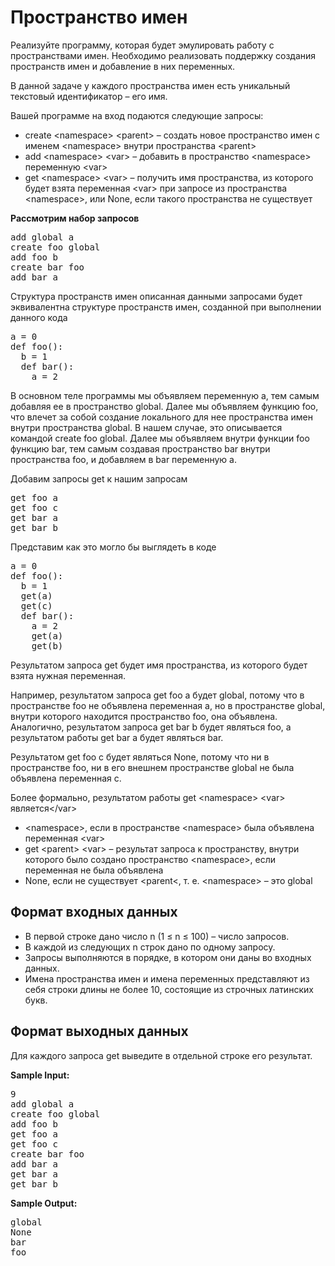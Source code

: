 <h1>Пространство имен</h1>
<p>Реализуйте программу, которая будет эмулировать работу с пространствами имен. Необходимо реализовать поддержку создания пространств имен и добавление в них переменных.</p>

<p>В данной задаче у каждого пространства имен есть уникальный текстовый идентификатор – его имя.</p>

<p>Вашей программе на вход подаются следующие запросы:</p>
<ul>
<li>create &lt;namespace> &lt;parent&gt; –  создать новое пространство имен с именем &lt;namespace&gt; внутри пространства &lt;parent&gt;</li>
<li>add &lt;namespace&gt; &lt;var&gt; – добавить в пространство &lt;namespace&gt; переменную &lt;var&gt;</li>
<li>get &lt;namespace&gt; &lt;var&gt; – получить имя пространства, из которого будет взята переменная &lt;var&gt; при запросе из пространства &lt;namespace&gt;, или None, если такого пространства не существует</li>
</ul>
<p><strong>Рассмотрим набор запросов</strong></p>
<pre>
add global a
create foo global
add foo b
create bar foo
add bar a
</pre>
<p>Структура пространств имен описанная данными запросами будет эквивалентна структуре пространств имен, созданной при выполнении данного кода</p>
<pre>
a = 0
def foo():
  b = 1
  def bar():
    a = 2
</pre>
<p>В основном теле программы мы объявляем переменную a, тем самым добавляя ее в пространство global. Далее мы объявляем функцию foo, что влечет за собой создание локального для нее пространства имен внутри пространства global. В нашем случае, это описывается командой create foo global. Далее мы объявляем внутри функции foo функцию bar, тем самым создавая пространство bar внутри пространства foo, и добавляем в bar переменную a.</p>

<p>Добавим запросы get к нашим запросам</p>
<pre>
get foo a
get foo c
get bar a
get bar b
</pre>
<p>Представим как это могло бы выглядеть в коде</p>
<pre>
a = 0
def foo():
  b = 1
  get(a)
  get(c)
  def bar():
    a = 2
    get(a)
    get(b)
</pre>
<p>Результатом запроса get будет имя пространства, из которого будет взята нужная переменная.</p>
<p>Например, результатом запроса get foo a будет global, потому что в пространстве foo не объявлена переменная a, но в пространстве global, внутри которого находится пространство foo, она объявлена. Аналогично, результатом запроса get bar b будет являться foo, а результатом работы get bar a будет являться bar.</p>
<p>Результатом get foo c будет являться None, потому что ни в пространстве foo, ни в его внешнем пространстве global не была объявлена переменная с.</p>

<p>Более формально, результатом работы get &lt;namespace&gt; &lt;var&gt; является&lt;/var&gt;
<ul>
    <li>&lt;namespace&gt;, если в пространстве &lt;namespace&gt; была объявлена переменная &lt;var&gt;</li>
    <li>get &lt;parent&gt; &lt;var&gt; – результат запроса к пространству, внутри которого было создано пространство &lt;namespace&gt;, если переменная не была объявлена</li>
    <li>None, если не существует &lt;parent&lt;, т. е. &lt;namespace&gt;﻿ – это global</li>
</ul>

<h2>Формат входных данных</h2>
<ul>
    <li>В первой строке дано число n (1 ≤ n ≤ 100) – число запросов.</li>
    <li>В каждой из следующих n строк дано по одному запросу.</li>
    <li>Запросы выполняются в порядке, в котором они даны во входных данных.</li>
    <li>Имена пространства имен и имена переменных представляют из себя строки длины не более 10, состоящие из строчных латинских букв.</li>
</ul>
<h2>Формат выходных данных</h2>
<p>Для каждого запроса get выведите в отдельной строке его результат.</p>
<p><strong>Sample Input:</strong></p>
<pre>
9
add global a
create foo global
add foo b
get foo a
get foo c
create bar foo
add bar a
get bar a
get bar b
</pre>
<p><strong>Sample Output:</strong></p>
<pre>
global
None
bar
foo
</pre>